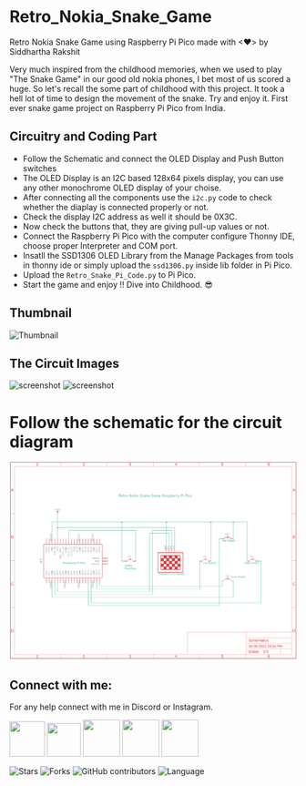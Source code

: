 # Retro_Nokia_Snake_Game

Retro Nokia Snake Game using Raspberry Pi Pico made with <❤> by Siddhartha Rakshit

Very much inspired from the childhood memories, when we used to play "The Snake Game" in our good old nokia phones, I bet most of us scored a huge. So let's recall the some part of childhood with this project. It took a hell lot of time to design the movement of the snake. Try and enjoy it. First ever snake game project on Raspberry Pi Pico from India.

## Circuitry and Coding Part
- Follow the Schematic and connect the OLED Display and Push Button switches 
- The OLED Display is an I2C based 128x64 pixels display, you can use any other monochrome OLED display of your choise.
- After connecting all the components use the `i2c.py` code to check whether the diaplay is connected properly or not. 
- Check the display I2C address as well it should be 0X3C.
- Now check the buttons that, they are giving pull-up values or not.
- Connect the Raspberry Pi Pico with the computer configure Thonny IDE, choose proper Interpreter and COM port.
- Insatll the SSD1306 OLED Library from the Manage Packages from tools in thonny ide or simply upload the `ssd1306.py` inside lib folder in Pi Pico.
- Upload the `Retro_Snake_Pi_Code.py` to Pi Pico.
- Start the game and enjoy !! Dive into Childhood. 😎
    
## Thumbnail

![Thumbnail](/Project_Img_1.jpg)
## The Circuit Images
![screenshot](/Project_Img_2.jpg)
![screenshot](/Project_Img_3.jpg)

# Follow the schematic for the circuit diagram

![Schematic](/Project_Schematic.png)

## Connect with me:
For any help connect with me in Discord or Instagram.
<p align="left">

<a href = "https://www.linkedin.com/in/siddhartha-rakshit-485b14222/"><img src="https://img.icons8.com/external-justicon-lineal-color-justicon/48/000000/external-linkedin-social-media-justicon-lineal-color-justicon.png" width="62" height="62"/></a>
<a href = "https://github.com/Octo-Siddharth"><img src="https://img.icons8.com/color/48/000000/github--v3.gif" width="59" height="59"/></a>
<a href = "https://www.instagram.com/skyquake._/"><img src="https://img.icons8.com/color/48/000000/instagram.png" width="65" height="65"/></a>
<a href = "https://www.hackster.io/siddhartha-rakshit"><img src="https://img.icons8.com/external-flatart-icons-lineal-color-flatarticons/64/000000/external-hacker-web-security-flatart-icons-lineal-color-flatarticons.png" width="65" height="65"/></a>
<a href = "https://discordapp.com/users/950072202693333092"><img src="https://img.icons8.com/color/48/undefined/discord--v2.png" width="65" height="65"/></a>    

</p>

![Stars](https://img.shields.io/github/stars/Octo-Siddharth/Retro-Nokia-Snake-Game-using-Raspberry-Pi-Pico.svg?style=social)
![Forks](https://img.shields.io/github/forks/Octo-Siddharth/Retro-Nokia-Snake-Game-using-Raspberry-Pi-Pico.svg?style=social)
![GitHub contributors](https://img.shields.io/github/contributors/Octo-Siddharth/Retro-Nokia-Snake-Game-using-Raspberry-Pi-Pico.svg)
![Language](https://img.shields.io/github/languages/top/Octo-Siddharth/Retro-Nokia-Snake-Game-using-Raspberry-Pi-Pico.svg)



